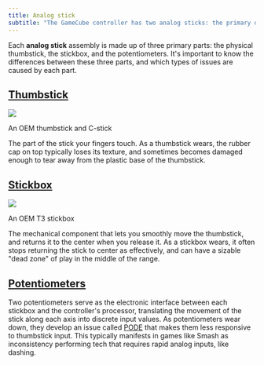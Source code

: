 ```yaml
---
title: Analog stick
subtitle: "The GameCube controller has two analog sticks: the primary one on the left, and the C-stick on the right."
---
```


Each **analog stick** assembly is made up of three primary parts: the physical thumbstick, the stickbox, and the potentiometers. It's important to know the differences between these three parts, and which types of issues are caused by each part.

## [Thumbstick](analog-stick/thumbstick)

<aside>
  <a href="/static/compendium/oem-thumbsticks.jpg">
    <img src="/static/compendium/oem-thumbsticks-thumb.jpg">
  </a>
  <p>An OEM thumbstick and C-stick</p>
</aside>

The part of the stick your fingers touch. As a thumbstick wears, the rubber cap on top typically loses its texture, and sometimes becomes damaged enough to tear away from the plastic base of the thumbstick.

## [Stickbox](analog-stick/stickbox)

<aside>
  <a href="/static/compendium/t3-stickbox.jpg">
    <img src="/static/compendium/t3-stickbox-thumb.jpg">
  </a>
  <p>An OEM T3 stickbox</p>
</aside>

The mechanical component that lets you smoothly move the thumbstick, and returns it to the center when you release it. As a stickbox wears, it often stops returning the stick to center as effectively, and can have a sizable "dead zone" of play in the middle of the range.

## [Potentiometers](analog-stick/stickbox-potentiometer)

Two potentiometers serve as the electronic interface between each stickbox and the controller's processor, translating the movement of the stick along each axis into discrete input values. As potentiometers wear down, they develop an issue called [PODE](/misc/pode) that makes them less responsive to thumbstick input. This typically manifests in games like Smash as inconsistency performing tech that requires rapid analog inputs, like dashing.
